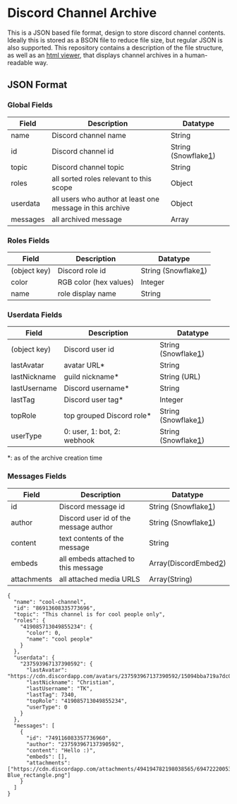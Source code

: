 # Discord Channel Archive

This is a JSON based file format, design to store discord channel contents.
Ideally this is stored as a BSON file to reduce file size, but regular JSON is also supported.
This repository contains a description of the file structure, as well as an
<a href="https://developertk.github.io/discord-channel-archive/webview/index.html">html viewer</a>,
that displays channel archives in a human-readable way.

## JSON Format

### Global Fields

| Field | Description | Datatype | 
| --- | --- | --- |
| name | Discord channel name | String |
| id | Discord channel id | String (Snowflake[1]) |
| topic | Discord channel topic | String |
| roles | all sorted roles relevant to this scope | Object |
| userdata | all users who author at least one message in this archive | Object |
| messages | all archived message | Array |

### Roles Fields

| Field | Description | Datatype | 
| --- | --- | --- |
| (object key) | Discord role id | String (Snowflake[1]) |
| color | RGB color (hex values) | Integer |
| name | role display name | String |

### Userdata Fields

| Field | Description | Datatype | 
| --- | --- | --- |
| (object key) | Discord user id | String (Snowflake[1]) |
| lastAvatar | avatar URL* | String |
| lastNickname | guild nickname* | String (URL) |
| lastUsername | Discord username* | String |
| lastTag | Discord user tag* | Integer |
| topRole | top grouped Discord role* | String (Snowflake[1]) |
| userType | 0: user, 1: bot, 2: webhook | String (Snowflake[1]) |

*: as of the archive creation time

### Messages Fields

| Field | Description | Datatype | 
| --- | --- | --- |
| id | Discord message id | String (Snowflake[1]) |
| author | Discord user id of the message author | String (Snowflake[1]) |
| content | text contents of the message | String |
| embeds | all embeds attached to this message | Array(DiscordEmbed[2]) |
| attachments | all attached media URLS | Array(String) |

```json5
{
  "name": "cool-channel",
  "id": "86913608335773696",
  "topic": "This channel is for cool people only",
  "roles": {
    "419085713049855234": {
      "color": 0,
      "name": "cool people"
    }
  },
  "userdata": {
    "237593967137390592": {
      "lastAvatar": "https://cdn.discordapp.com/avatars/237593967137390592/15094bba719a7dc06de49efa81fe2ce9.webp",
      "lastNickname": "Christian",
      "lastUsername": "TK",
      "lastTag": 7340,
      "topRole": "419085713049855234",
      "userType": 0
    }
  },
  "messages": [
    {
      "id": "749116083357736960",
      "author": "237593967137390592",
      "content": "Hello :)",
      "embeds": [],
      "attachments": ["https://cdn.discordapp.com/attachments/494194782198038565/694722200531632198/220px-Blue_rectangle.png"]
    }
  ]
}
```

[1]: https://discord.com/developers/docs/reference#snowflakes
[2]: https://discord.com/developers/docs/resources/channel#embed-object
